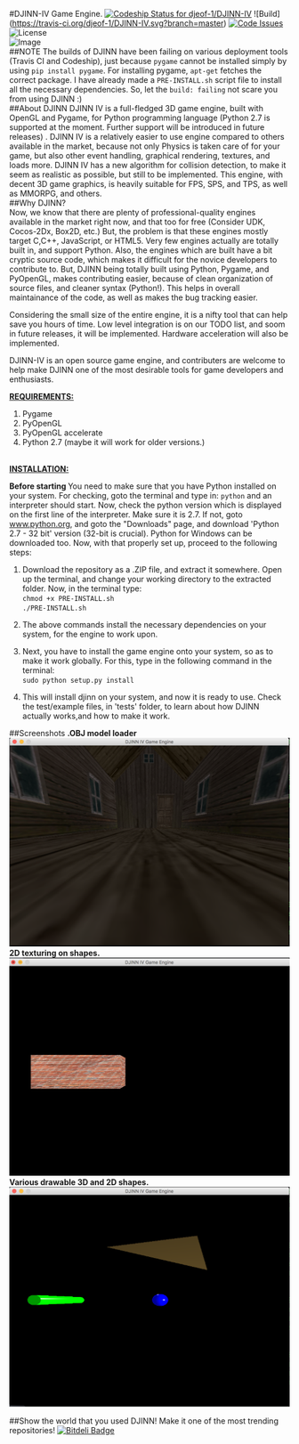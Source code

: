#DJINN-IV Game Engine. 
[ ![Codeship Status for djeof-1/DJINN-IV](https://codeship.com/projects/edde0000-92bf-0133-9835-4219f5e7a61a/status?branch=master)](https://codeship.com/projects/124754)
![Build] (https://travis-ci.org/djeof-1/DJINN-IV.svg?branch=master)
[![Code Issues](https://www.quantifiedcode.com/api/v1/project/ce4e118f40f94c3f81a26ba3204cea61/badge.svg)](https://www.quantifiedcode.com/app/project/ce4e118f40f94c3f81a26ba3204cea61)
![License](https://poser.pugx.org/pugx/badge-poser/license?format=plastic%22%3E)
<br />
![Image](https://avatars1.githubusercontent.com/u/13732949?v=3&u=9e161249d86f665b78a1da2194ac28258f086e70&s=140)
<br />
##NOTE
The builds of DJINN have been failing on various deployment tools (Travis CI and Codeship), just because `pygame` cannot be installed simply by using `pip install pygame`. For installing pygame, `apt-get` fetches the correct package. I have already made a `PRE-INSTALL.sh` script file to install all the necessary dependencies. So, let the `build: failing` not scare you from using DJINN :)
<br />
##About DJINN
DJINN IV is a full-fledged 3D game engine, built with OpenGL and Pygame, for Python programming language (Python 2.7 is supported at the moment. Further support will be introduced in future releases) . DJINN IV is a relatively easier to use engine compared to others available in the market, because not only Physics is taken care of for your game, but also other event handling, graphical rendering, textures, and loads more. DJINN IV has a new algorithm for collision detection, to make it seem as realistic as possible, but still to be implemented. This engine, with decent 3D game graphics, is heavily suitable for FPS, SPS, and TPS, as well as MMORPG, and others.
<br />
##Why DJINN? <br />
 Now, we know that there are plenty of professional-quality engines available in the market right now, and that too for free (Consider UDK, Cocos-2Dx, Box2D, etc.) But, the problem is that these engines mostly target C,C++, JavaScript, or HTML5. Very few engines actually are totally built in, and support Python. Also, the engines which are built have a bit cryptic source code, which makes it difficult for the novice developers to contribute to. But, DJINN being totally built using Python, Pygame, and PyOpenGL, makes contributing easier, because of clean organization of source files, and cleaner syntax (Python!). This helps in overall maintainance of the code, as well as makes the bug tracking easier. <br />
 
Considering the small size of the entire engine, it is a nifty tool that can help save you hours of time. Low level integration is on our TODO list, and soom in future releases, it will be implemented. Hardware acceleration will also be implemented. 

  DJINN-IV is an open source game engine, and contributers are welcome to help make DJINN one of the most desirable tools for game developers and enthusiasts.
  
<b><u>REQUIREMENTS:</u></b>

1) Pygame <br />
2) PyOpenGL <br />
3) PyOpenGL accelerate <br />
4) Python 2.7 (maybe it will work for older versions.)
  
<br />
<b><u>INSTALLATION:</u></b>
<br />

<b>Before starting </b> You need to make sure that you have Python installed on your system. For checking, goto the terminal and type in: `python` and an interpreter should start. Now, check the python version which is displayed on the first line of the interpreter. Make sure it is 2.7. If not, goto www.python.org, and goto the "Downloads" page, and download 'Python 2.7 - 32 bit' version (32-bit is crucial). Python for Windows can be downloaded too. Now, with that properly set up, proceed to the following steps: </br>
1) Download the repository as a .ZIP file, and extract it somewhere. Open up the terminal, and change your working directory to the extracted folder. Now, in the terminal type: <br />`chmod +x PRE-INSTALL.sh`<br/>`./PRE-INSTALL.sh` <br />

2) The above commands install the necessary dependencies on your system, for the engine to work upon. <br />

3) Next, you have to install the game engine onto your system, so as to make it work globally. For this, type in the following command in the terminal: <br />
`sudo python setup.py install`<br />

4) This will install djinn on your system, and now it is ready to use. Check the test/example files, in 'tests' folder, to learn about how DJINN actually works,and how to make it work.

##Screenshots
<b>.OBJ model loader </b><br />
![Image](https://github.com/djeof-1/DJINN-IV/blob/master/screenshots/1.png?raw=true)
<b> 2D texturing on shapes. </b> <br />
![Image](https://github.com/djeof-1/DJINN-IV/blob/master/screenshots/2.png?raw=true)
<b> Various drawable 3D and 2D shapes. </b> <br />
![Image](https://github.com/djeof-1/DJINN-IV/blob/master/screenshots/3.png?raw=true)


##Show the world that you used DJINN!
Make it one of the most trending repositories!
[![Bitdeli Badge](https://d2weczhvl823v0.cloudfront.net/djeof-1/djinn-iv/trend.png)](https://bitdeli.com/free "Bitdeli Badge")

